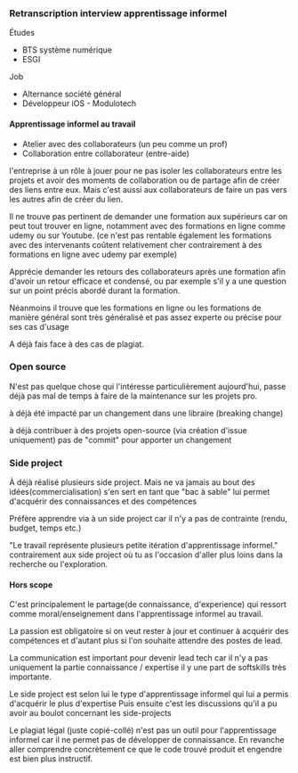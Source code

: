 ### Retranscription interview apprentissage informel

Études
- BTS système numérique
- ESGI

Job
- Alternance société général
- Développeur iOS  - Modulotech
#### Apprentissage informel au travail
- Atelier avec des collaborateurs (un peu comme un prof)
- Collaboration entre collaborateur (entre-aide)

l'entreprise à un rôle à jouer pour ne pas isoler les collaborateurs entre les projets et avoir des moments de collaboration ou de partage afin de créer des liens entre eux. Mais c'est aussi aux collaborateurs de faire un pas vers les autres afin de créer du lien.

Il ne trouve pas pertinent de demander une formation aux supérieurs car on peut tout trouver en ligne, notamment avec des formations en ligne comme udemy ou sur Youtube. (ce n'est pas rentable également les formations avec des intervenants coûtent relativement cher contrairement à des formations en ligne avec udemy par exemple)

Apprécie demander les retours des collaborateurs après une formation afin d'avoir un retour efficace et condensé, ou par exemple s'il y a une question sur un point précis abordé durant la formation.

Néanmoins il trouve que les formations en ligne ou les formations de manière général sont très généralisé et pas assez experte ou précise pour ses cas d'usage

A déjà fais face à des cas de plagiat.

### Open source

N'est pas quelque chose qui l'intéresse particulièrement aujourd'hui, passe déjà pas mal de temps à faire de la maintenance sur les projets pro.

à déjà été impacté par un changement dans une libraire (breaking change)

à déjà contribuer à des projets open-source (via création d'issue uniquement) pas de "commit" pour apporter un changement

### Side project

À déjà réalisé plusieurs side project.
Mais ne va jamais au bout des idées(commercialisation)
s'en sert en tant que "bac à sable" lui permet d'acquérir des connaissances et des compétences

Préfère apprendre via à un side project car il n'y a pas de contrainte (rendu, budget, temps etc.)

"Le travail représente plusieurs petite itération d'apprentissage informel."
contrairement aux side project où tu as l'occasion d'aller plus loins dans la recherche ou l'exploration.

#### Hors scope 

C'est principalement le partage(de connaissance, d'experience) qui ressort comme moral/enseignement dans l'apprentissage informel au travail. 

La passion est obligatoire si on veut rester à jour et continuer à acquérir des compétences et d'autant plus si l'on souhaite attendre des postes de lead.

La communication est important pour devenir lead tech car il n'y a pas uniquement la partie connaissance / expertise il y une part de softskills très importante.

Le side project est selon lui le type d'apprentissage informel qui lui a permis d'acquérir le plus d'expertise 
Puis ensuite c'est les discussions qu'il a pu avoir au boulot concernant les side-projects

Le plagiat légal (juste copié-collé) n'est pas un outil pour l'apprentissage informel car il ne permet pas de développer de connaissance. En revanche aller comprendre concrètement ce que le code trouvé produit et engendre est bien plus instructif. 

